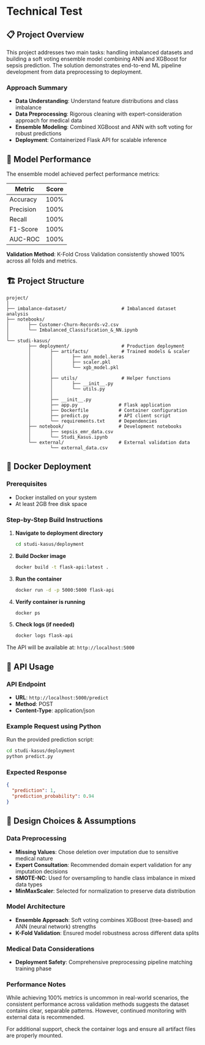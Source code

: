 # Technical Test

## 📋 Project Overview

This project addresses two main tasks: handling imbalanced datasets and building a soft voting ensemble model combining ANN and XGBoost for sepsis prediction. The solution demonstrates end-to-end ML pipeline development from data preprocessing to deployment.

### Approach Summary

- **Data Understanding**: Understand feature distributions and class imbalance
- **Data Preprocessing**: Rigorous cleaning with expert-consideration approach for medical data
- **Ensemble Modeling**: Combined XGBoost and ANN with soft voting for robust predictions
- **Deployment**: Containerized Flask API for scalable inference

## 🎯 Model Performance

The ensemble model achieved perfect performance metrics:

| Metric    | Score |
| --------- | ----- |
| Accuracy  | 100%  |
| Precision | 100%  |
| Recall    | 100%  |
| F1-Score  | 100%  |
| AUC-ROC   | 100%  |

**Validation Method**: K-Fold Cross Validation consistently showed 100% across all folds and metrics.

## 🏗️ Project Structure

```
project/
│
├── imbalance-dataset/                    # Imbalanced dataset analysis
├── notebooks/
│       ├── Customer-Churn-Records-v2.csv
│       └── Imbalanced_Classification_&_NN.ipynb
│
└── studi-kasus/
        ├── deployment/                   # Production deployment
        │       ├── artifacts/            # Trained models & scaler
        │       │       ├── ann_model.keras
        │       │       ├── scaler.pkl
        │       │       └── xgb_model.pkl
        │       │
        │       ├── utils/                # Helper functions
        │       │       ├── __init__.py
        │       │       └── utils.py
        │       │
        │       ├── __init__.py
        │       ├── app.py               # Flask application
        │       ├── Dockerfile           # Container configuration
        │       ├── predict.py           # API client script
        │       └── requirements.txt     # Dependencies
        ├── notebook/                    # Development notebooks
        │       ├── sepsis_emr_data.csv
        │       └── Studi_Kasus.ipynb
        └── external/                    # External validation data
                └── external_data.csv
```

## 🐳 Docker Deployment

### Prerequisites

- Docker installed on your system
- At least 2GB free disk space

### Step-by-Step Build Instructions

1. **Navigate to deployment directory**

   ```bash
   cd studi-kasus/deployment
   ```

2. **Build Docker image**

   ```bash
   docker build -t flask-api:latest .
   ```

3. **Run the container**

   ```bash
   docker run -d -p 5000:5000 flask-api
   ```

4. **Verify container is running**

   ```bash
   docker ps
   ```

5. **Check logs (if needed)**
   ```bash
   docker logs flask-api
   ```

The API will be available at: `http://localhost:5000`

## 🚀 API Usage

### API Endpoint

- **URL**: `http://localhost:5000/predict`
- **Method**: POST
- **Content-Type**: application/json

### Example Request using Python

Run the provided prediction script:

```bash
cd studi-kasus/deployment
python predict.py
```

### Expected Response

```json
{
  "prediction": 1,
  "prediction_probability": 0.94
}
```

## 🎨 Design Choices & Assumptions

### Data Preprocessing

- **Missing Values**: Chose deletion over imputation due to sensitive medical nature
- **Expert Consultation**: Recommended domain expert validation for any imputation decisions
- **SMOTE-NC**: Used for oversampling to handle class imbalance in mixed data types
- **MinMaxScaler**: Selected for normalization to preserve data distribution

### Model Architecture

- **Ensemble Approach**: Soft voting combines XGBoost (tree-based) and ANN (neural network) strengths
- **K-Fold Validation**: Ensured model robustness across different data splits

### Medical Data Considerations

- **Deployment Safety**: Comprehensive preprocessing pipeline matching training phase

### Performance Notes

While achieving 100% metrics is uncommon in real-world scenarios, the consistent performance across validation methods suggests the dataset contains clear, separable patterns. However, continued monitoring with external data is recommended.

For additional support, check the container logs and ensure all artifact files are properly mounted.
